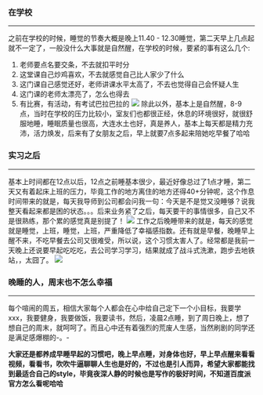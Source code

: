 ### 在学校
---
之前在学校的时候，睡觉的节奏大概是晚上11.40 - 12.30睡觉，第二天早上几点起就不一定了，一般没什么大事就是自然醒，在学校的时候，要紧的事有这么几个:
1. 老师要点名要交条，不去就扣平时分
2. 这堂课自己炒鸡喜欢，不去就感觉自己比人家少了什么
3. 这门课自己感觉还好，老师讲课水平太高了，不去也觉得自己会怀疑人生
4. 这门课的老师太漂亮了，怎么也得去
5. 有比赛，有活动，有考试巴拉巴拉的
![](http://g.hiphotos.baidu.com/zhidao/wh%3D450%2C600/sign=43b3809fdc39b6004d9b07b3dc60191c/b21c8701a18b87d6710228630e0828381f30fd0e.jpg)
除此以外，基本上是自然醒，8-9点，当时在学校的压力比较小，室友们也都很正经，休息的环境很好，就很舒服地睡，睡眠质量也很高，大连水土也好，真是养人，基本上每天都是精力充沛，活力焕发，后来有了女朋友之后，早上就要7点多起来陪她吃早餐了哈哈

### 实习之后
---
基本上时间都在12点以后，12点之前睡基本很少，最近好像总过了1点才睡，第二天又有着起床上班的压力，毕竟工作的地方离住的地方还得40+分钟呢，这个作息时间带来的就是，每天我导师到公司都会问我一句：今天是不是觉又没睡够？说我整天看起来都是困的状态。。。后来业务紧了之后，每天要干的事情很多，自己又不是很熟练，那个累的感觉真是别提了！
![](http://d.hiphotos.baidu.com/zhidao/wh%3D450%2C600/sign=b240fa4467061d957d133f3c4ec426e7/dcc451da81cb39dbadbce42ad9160924ab183049.jpg)
工作之后晚睡带来的就是，每天的感觉就是睡觉，上班，睡觉，上班，严重降低了幸福感指数。还有就是早餐，晚睡早上醒不来，不吃早餐去公司又很难受，所以说，这个习惯太害人了。经常都是我前一天晚上还说要早起吃吃吃，去公司学习学习，结果就成了战斗式洗漱，跑步去地铁站，，太囧了。
![](http://h.hiphotos.baidu.com/zhidao/wh%3D450%2C600/sign=4b893108e2f81a4c2667e4cde21a4c6f/b8014a90f603738deecd8f5eba1bb051f919ecc3.jpg)
### 晚睡的人，周末也不怎么幸福
---
每个喧闹的周五，相信大家每个人都会在心中给自己定下一个小目标，我要学xxx，我要健身，我要做饭，我要读书，然后，凌晨2点睡，到了周日晚上，想了想自己的周末，就呵呵了。而且心中还有着强烈的荒废人生感，当然刷剧的同学还是满足感爆棚的-。-

**大家还是都养成早睡早起的习惯吧，晚上早点睡，对身体也好，早上早点醒来看看视频，看看书，吹吹牛逼聊聊人生也是好的，不过也是引人而异，希望大家都能找到最适合自己的style，毕竟夜深人静的时候也是写作的极好时间，不知道百度派官方怎么看呢哈哈**